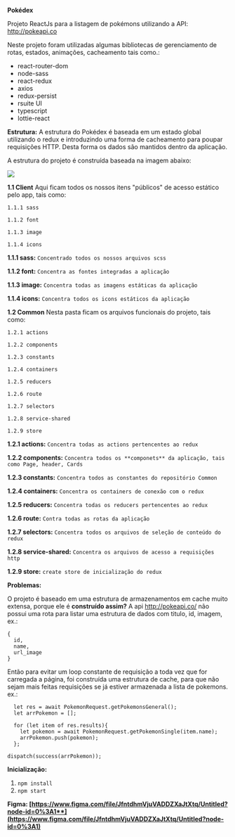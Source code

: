 **Pokédex**

Projeto ReactJs para a listagem de pokémons utilizando a API: <http://pokeapi.co>

Neste projeto foram utilizadas algumas bibliotecas de gerenciamento de rotas, estados, animações, cacheamento tais como.:

- react-router-dom
- node-sass
- react-redux
- axios
- redux-persist
- rsuite UI
- typescript
- lottie-react 

**Estrutura:** 
A estrutura do Pokédex é baseada em um estado global utilizando o redux e introduzindo uma forma de cacheamento para poupar requisições HTTP. Desta forma os dados são mantidos dentro da aplicação. 

A estrutura do projeto é construída baseada na imagem abaixo: 

![](https://www.dropbox.com/home?preview=Capturar.PNG)


**1.1 Client**
Aqui ficam todos os nossos itens "públicos" de acesso estático pelo app, tais como:

    1.1.1 sass

    1.1.2 font

    1.1.3 image

    1.1.4 icons

  **1.1.1 sass:** `Concentrado todos os nossos arquivos scss`

  **1.1.2 font:** `Concentra as fontes integradas a aplicação`

  **1.1.3 image:** `Concentra todas as imagens estáticas da aplicação`

  **1.1.4 icons:** `Concentra todos os icons estáticos da aplicação`

**1.2 Common**
    Nesta pasta ficam os arquivos funcionais do projeto, tais como:

    1.2.1 actions

    1.2.2 components

    1.2.3 constants

    1.2.4 containers

    1.2.5 reducers

    1.2.6 route

    1.2.7 selectors

    1.2.8 service-shared

    1.2.9 store


  **1.2.1 actions:** `Concentra todas as actions pertencentes ao redux` 

  **1.2.2 components:** `Concentra todos os **componets** da aplicação, tais como Page, header, Cards`

  **1.2.3 constants:** `Concentra todos as constantes do repositório Common` 

  **1.2.4 containers:** `Concentra os containers de conexão com o redux`

  **1.2.5 reducers:** `Concentra todas os reducers pertencentes ao redux` 

  **1.2.6 route:** `Contra todas as rotas da aplicação`

  **1.2.7 selectors:** `Concentra todos os arquivos de seleção de conteúdo do redux`

  **1.2.8 service-shared:** `Concentra os arquivos de acesso a requisições http`

  **1.2.9 store:** `create store de inicialização do redux`

**Problemas:**

O projeto é baseado em uma estrutura de armazenamentos em cache muito extensa, porque ele é **construído assim?**  A api <http://pokeapi.co/> não possui uma rota para listar uma estrutura de dados com titulo, id, imagem, ex.:



``` 
{
  id,
  name,
  url_image
} 
```

Então para evitar um loop constante de requisição a toda vez que for carregada a página, foi construída uma estrutura de cache, para que não sejam mais feitas requisições se já estiver armazenada a lista de pokemons. ex.:

```
  let res = await PokemonRequest.getPokemonsGeneral();
  let arrPokemon = [];

  for (let item of res.results){
    let pokemon = await PokemonRequest.getPokemonSingle(item.name);
    arrPokemon.push(pokemon);
  };

dispatch(success(arrPokemon));
```


**Inicialização:** 

1. `npm install`
1. `npm start`  


**Figma: [https://www.figma.com/file/JfntdhmVjuVADDZXaJtXtq/Untitled?node-id=0%3A1**](https://www.figma.com/file/JfntdhmVjuVADDZXaJtXtq/Untitled?node-id=0%3A1)**

